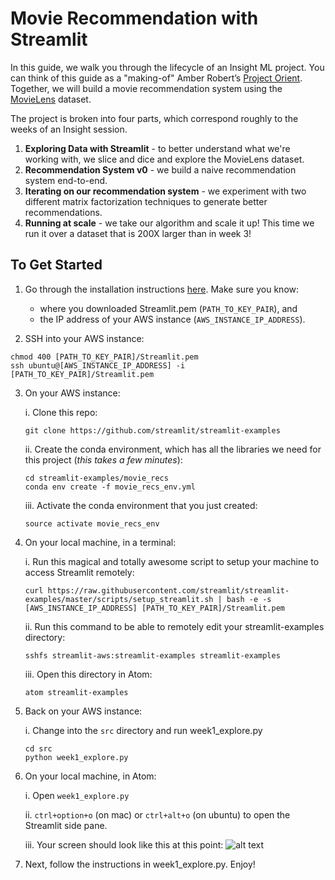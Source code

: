 # Movie Recommendation with Streamlit

In this guide, we walk you through the lifecycle of an Insight ML project. You
can think of this guide as a "making-of" Amber Robert’s
[Project Orient](https://github.com/AstronomerAmber/Project-Orient).
Together, we will build a movie recommendation system using the
[MovieLens](https://grouplens.org/datasets/movielens/) dataset.

The project is broken into four parts, which correspond roughly to the weeks of
an Insight session.

1. **Exploring Data with Streamlit** - to better understand what we're working
with, we slice and dice and explore the MovieLens dataset.
2. **Recommendation System v0** - we build a naive recommendation system
end-to-end.
3. **Iterating on our recommendation system** - we experiment with two different
matrix factorization techniques to generate better recommendations.
4. **Running at scale** - we take our algorithm and scale it up! This time we
run it over a dataset that is 200X larger than in week 3!

## To Get Started

1. Go through the installation instructions [here](https://docs.google.com/presentation/d/1qo_MDz3iF0YRykuElF6I9WC4yAQIYzOA-GY16_NOuUM/edit?usp=sharing). Make sure you know: 
	* where you downloaded Streamlit.pem (`PATH_TO_KEY_PAIR`), and 
	* the IP address of your AWS instance (`AWS_INSTANCE_IP_ADDRESS`). 

2. SSH into your AWS instance: 

```shell
chmod 400 [PATH_TO_KEY_PAIR]/Streamlit.pem
ssh ubuntu@[AWS_INSTANCE_IP_ADDRESS] -i [PATH_TO_KEY_PAIR]/Streamlit.pem
```

3. On your AWS instance: 

	i. Clone this repo: 

	```shell
	git clone https://github.com/streamlit/streamlit-examples
	```

	ii. Create the conda environment, which has all the libraries we need for this project (*this takes a few minutes*):  

	```shell
	cd streamlit-examples/movie_recs
	conda env create -f movie_recs_env.yml 
	``` 

	iii. Activate the conda environment that you just created: 
	```shell
	source activate movie_recs_env
	```

4. On your local machine, in a terminal: 

	i. Run this magical and totally awesome script to setup your machine to access Streamlit remotely:
	```shell
	curl https://raw.githubusercontent.com/streamlit/streamlit-examples/master/scripts/setup_streamlit.sh | bash -e -s [AWS_INSTANCE_IP_ADDRESS] [PATH_TO_KEY_PAIR]/Streamlit.pem
	```

	ii. Run this command to be able to remotely edit your streamlit-examples directory: 
	```shell
	sshfs streamlit-aws:streamlit-examples streamlit-examples
	```

	iii. Open this directory in Atom: 
	```shell 
	atom streamlit-examples
	```

5. Back on your AWS instance: 

	i. Change into the `src` directory and run week1_explore.py
	```shell
	cd src
	python week1_explore.py
	```

6. On your local machine, in Atom: 

	i. Open `week1_explore.py`

	ii. `ctrl+option+o` (on mac) or `ctrl+alt+o` (on ubuntu) to open the Streamlit side pane. 

	iii. Your screen should look like this at this point: 
	![alt text](static/week1-screenshot.png "Screenshot of week1_explore.py in Atom")

7. Next, follow the instructions in week1_explore.py. Enjoy! 
